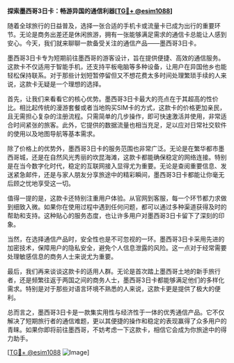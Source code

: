 **探索墨西哥3日卡：畅游异国的通信利器[[TG💪+ @esim1088](https://t.me/s/esim1088)]**

随着全球旅行的日益普及，选择一张合适的手机卡或流量卡已成为出行的重要环节。无论是商务出差还是休闲旅游，拥有一张能够满足需求的通信卡总能让人感到安心。今天，我们就来聊聊一款备受关注的通信产品——墨西哥3日卡。

墨西哥3日卡专为短期前往墨西哥的游客设计，旨在提供便捷、高效的通信服务。这款卡不仅适用于智能手机，还支持平板电脑等多种设备，让用户在异国他乡也能轻松保持联系。对于那些计划短暂停留但又不想花费太多时间处理繁琐手续的人来说，这款卡无疑是一个理想的选择。

首先，让我们来看看它的核心优势。墨西哥3日卡最大的亮点在于其超高的性价比。相比起传统的漫游套餐或者当地购买SIM卡的方式，这款卡的价格更加亲民，且无需担心复杂的注册流程。只需简单的几步操作，即可快速激活并使用，非常适合时间紧张的旅客。此外，它提供的数据流量也相当充足，足以应对日常社交软件的使用以及地图导航等基本需求。

除了价格上的优势外，墨西哥3日卡的服务范围也非常广泛。无论是在繁华都市墨西哥城，还是在自然风光秀丽的坎昆海滩，这款卡都能确保稳定的网络连接。特别是在当今数字化时代，稳定的互联网接入显得尤为重要。无论是查阅重要信息、发送紧急邮件，还是与家人朋友分享旅途中的精彩瞬间，墨西哥3日卡都能让你毫无后顾之忧地享受这一切。

值得一提的是，这款卡还特别注重用户体验。从官网到客服，每一个环节都力求做到细致入微。如果你在使用过程中遇到任何问题，都可以通过多种渠道获得及时的帮助和支持。这种贴心的服务态度，也让许多用户对墨西哥3日卡留下了深刻的印象。

当然，在选择通信产品时，安全性也是不可忽视的一环。墨西哥3日卡采用先进的加密技术，保障用户的隐私安全，避免个人信息泄露的风险。这一点对于经常需要处理敏感信息的商务人士来说尤为重要。

最后，我们再来谈谈这款卡的适用人群。无论是首次踏上墨西哥土地的新手旅行者，还是频繁往返于两国之间的商务人士，墨西哥3日卡都能够满足他们的多样化需求。特别是对于那些对语言环境不熟悉的人来说，这款卡更是提供了极大的便利。

总而言之，墨西哥3日卡是一款集实用性与经济性于一体的优秀通信产品。它不仅解决了短期旅行者的通信难题，更以其便捷的操作和稳定的表现赢得了众多用户的青睐。如果你即将前往墨西哥，不妨考虑一下这款卡，相信它会成为你旅途中的得力助手。

[[TG💪+ @esim1088](https://t.me/s/esim1088) ![Image](https://i.postimg.cc/4NQfJmqS/Snipaste-2025-05-13-00-14-12.png)]